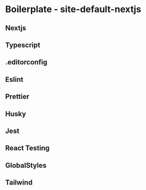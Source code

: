 # Boilerplate - site-default-nextjs

## Nextjs

## Typescript

## .editorconfig

## Eslint

## Prettier

## Husky

## Jest

## React Testing

## GlobalStyles

## Tailwind
